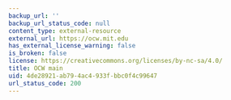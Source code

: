 ```yaml
---
backup_url: ''
backup_url_status_code: null
content_type: external-resource
external_url: https://ocw.mit.edu
has_external_license_warning: false
is_broken: false
license: https://creativecommons.org/licenses/by-nc-sa/4.0/
title: OCW main
uid: 4de28921-ab79-4ac4-933f-bbc0f4c99647
url_status_code: 200
---
```

